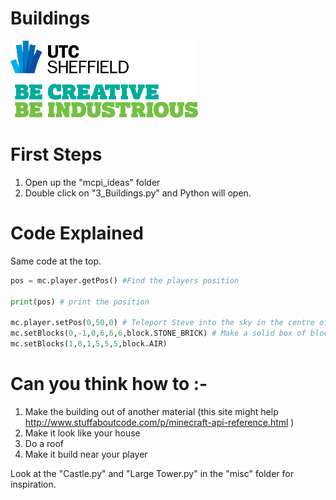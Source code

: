 # Buildings

![UTC Logo](images/UTC_Logo.png)

# First Steps

1. Open up the "mcpi_ideas" folder
1. Double click on "3_Buildings.py" and Python will open.

# Code Explained

Same code at the top.

```python
pos = mc.player.getPos() #Find the players position

print(pos) # print the position

mc.player.setPos(0,50,0) # Teleport Steve into the sky in the centre of the world.
mc.setBlocks(0,-1,0,6,6,6,block.STONE_BRICK) # Make a solid box of blocks between 0,-1,0 and 6,6,6 
mc.setBlocks(1,0,1,5,5,5,block.AIR)

```

# Can you think how to :-

1. Make the building out of another material (this site might help http://www.stuffaboutcode.com/p/minecraft-api-reference.html )
2. Make it look like your house
3. Do a roof
4. Make it build near your player

Look at the "Castle.py" and "Large Tower.py" in the "misc" folder for inspiration. 
